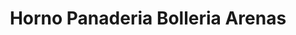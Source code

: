 ---
title: "Horno Panaderia Bolleria Arenas"
url: /jumilla/horno-panaderia-bolleria-arenas/
shop: Bäckerei
---